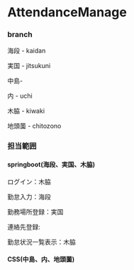 # AttendanceManage
### branch

海段 - kaidan

実国 - jitsukuni

中島-

内 - uchi

木脇 - kiwaki

地頭薗 - chitozono

### 担当範囲

#### springboot(海段、実国、木脇)

ログイン：木脇

勤怠入力：海段

勤務場所登録：実国

連絡先登録:

勤怠状況一覧表示：木脇

#### CSS(中島、内、地頭薗)
